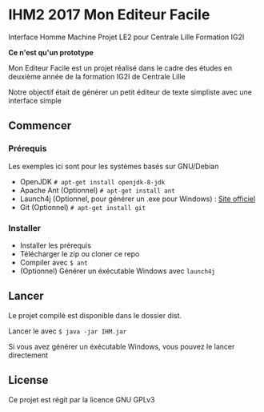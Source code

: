 # IHM2 2017 Mon Editeur Facile

Interface Homme Machine Projet LE2 pour Centrale Lille Formation IG2I

**Ce n'est qu'un prototype**

Mon Editeur Facile est un projet réalisé dans le cadre des études en deuxième année de la formation IG2I de Centrale Lille

Notre objectif était de générer un petit éditeur de texte simpliste avec une interface simple

## Commencer

### Prérequis

Les exemples ici sont pour les systèmes basés sur GNU/Debian

- OpenJDK `# apt-get install openjdk-8-jdk`
- Apache Ant (Optionnel) `# apt-get install ant`
- Launch4j (Optionnel, pour générer un .exe pour Windows) : [Site officiel](http://launch4j.sourceforge.net/)
- Git (Optionnel) `# apt-get install git`

### Installer

- Installer les prérequis
- Télécharger le zip ou cloner ce repo
- Compiler avec `$ ant`
- (Optionnel) Générer un éxécutable Windows avec `launch4j`

## Lancer

Le projet compilé est disponible dans le dossier dist.

Lancer le avec `$ java -jar IHM.jar`

Si vous avez générer un éxécutable Windows, vous pouvez le lancer directement

## License

Ce projet est régit par la licence GNU GPLv3
